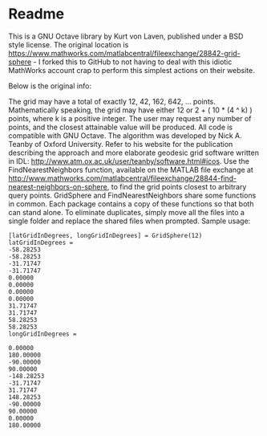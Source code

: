 # Readme

This is a GNU Octave library by Kurt von Laven, published under a BSD style license. The original location is https://www.mathworks.com/matlabcentral/fileexchange/28842-grid-sphere - I forked this to GitHub to not having to deal with this idiotic MathWorks account crap to perform this simplest actions on their website.

Below is the original info:

The grid may have a total of exactly 12, 42, 162, 642, ... points. Mathematically speaking, the grid may have either 12 or 2 + ( 10 * (4 ^ k) ) points, where k is a positive integer. The user may request any number of points, and the closest attainable value will be produced. All code is compatible with GNU Octave. The algorithm was developed by Nick A. Teanby of Oxford University. Refer to his website for the publication describing the approach and more elaborate geodesic grid software written in IDL: http://www.atm.ox.ac.uk/user/teanby/software.html#icos. Use the FindNearestNeighbors function, available on the MATLAB file exchange at http://www.mathworks.com/matlabcentral/fileexchange/28844-find-nearest-neighbors-on-sphere, to find the grid points closest to arbitrary query points.
GridSphere and FindNearestNeighbors share some functions in common. Each package contains a copy of these functions so that both can stand alone. To eliminate duplicates, simply move all the files into a single folder and replace the shared files when prompted.
Sample usage:

```
[latGridInDegrees, longGridInDegrees] = GridSphere(12)
latGridInDegrees =
-58.28253
-58.28253
-31.71747
-31.71747
0.00000
0.00000
0.00000
0.00000
31.71747
31.71747
58.28253
58.28253
longGridInDegrees =

0.00000
180.00000
-90.00000
90.00000
-148.28253
-31.71747
31.71747
148.28253
-90.00000
90.00000
0.00000
180.00000
```
